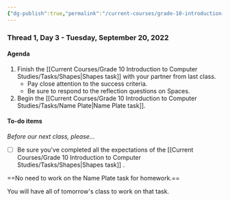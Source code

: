 ```yaml
---
{"dg-publish":true,"permalink":"/current-courses/grade-10-introduction-to-computer-studies/section-1/thread-1/day-3/","dgHomeLink":false}
---
```


### Thread 1, Day 3 - Tuesday, September 20, 2022
#### Agenda
1. Finish the [[Current Courses/Grade 10 Introduction to Computer Studies/Tasks/Shapes|Shapes task]] with your partner from last class.
	- Pay close attention to the success criteria.
	- Be sure to respond to the reflection questions on Spaces.
2. Begin the [[Current Courses/Grade 10 Introduction to Computer Studies/Tasks/Name Plate|Name Plate task]].
#### To-do items
*Before our next class, please...*

- [ ] Be sure you've completed all the expectations of the [[Current Courses/Grade 10 Introduction to Computer Studies/Tasks/Shapes|Shapes task]] .

==No need to work on the Name Plate task for homework.==

You will have all of tomorrow's class to work on that task.